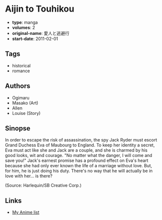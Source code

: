 # Aijin to Touhikou

-   **type**: manga
-   **volumes**: 2
-   **original-name**: 愛人と逃避行
-   **start-date**: 2011-02-01

## Tags

-   historical
-   romance

## Authors

-   Ogimaru
-   Masako (Art)
-   Allen
-   Louise (Story)

## Sinopse

In order to escape the risk of assassination, the spy Jack Ryder must escort Grand Duchess Eva of Maubourg to England. To keep her identity a secret, Eva must act like she and Jack are a couple, and she is charmed by his good looks, wit and courage. "No matter what the danger, I will come and save you!" Jack's earnest promise has a profound effect on Eva's heart because she had only ever known the life of a marriage without love. But, for him, he is just doing his duty. There's no way that he will actually be in love with her... is there?

(Source: Harlequin/SB Creative Corp.)

## Links

-   [My Anime list](https://myanimelist.net/manga/106408/Aijin_to_Touhikou)
